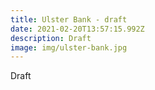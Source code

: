 ```yaml
---
title: Ulster Bank - draft
date: 2021-02-20T13:57:15.992Z
description: Draft
image: img/ulster-bank.jpg
---
```

Draft
